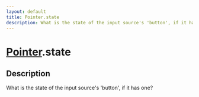 ```yaml
---
layout: default
title: Pointer.state
description: What is the state of the input source's 'button', if it has one?
---
```

# [Pointer]({{site.url}}/Pages/Reference/Pointer.html).state

## Description
What is the state of the input source's 'button', if it
has one?

